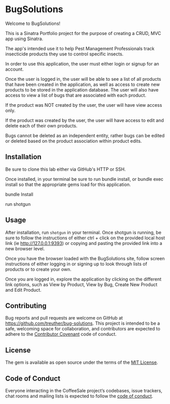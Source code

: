 # BugSolutions

Welcome to BugSolutions!

This is a Sinatra Portfolio project for the purpose of creating a CRUD, MVC app using Sinatra.

The app's intended use it to help Pest Management Professionals track insecticide products they use to control specific insects.

In order to use this application, the user must either login or signup for an account.

Once the user is logged in, the user will be able to see a list of all products that have been created in the application, as well as access to create new products to be stored in the application database. The user will also have access to view a list of bugs that are associated with each product.

If the product was NOT created by the user, the user will have view access only.

If the product was created by the user, the user will have access to edit and delete each of their own products.

Bugs cannot be deleted as an independent entity, rather bugs can be edited or deleted based on the product association within product edits.

## Installation

Be sure to clone this lab either via GitHub's HTTP or SSH.

Once installed, in your terminal be sure to run bundle install, or bundle exec install so that the appropriate gems load for this application.

bundle Install

run shotgun


## Usage

After installation, run `shotgun` in your terminal. Once shotgun is running, be sure to follow the instructions of either ctrl + click on the provided local host link (ie http://127.0.0.1:9393) or copying and pasting the provided link into a new browser level.

Once you have the browser loaded with the BugSolutions site, follow screen instructions of either logging in or signing up to look through lists of products or to create your own.

Once you are logged in, explore the application by clicking on the different link options, such as View by Product, View by Bug, Create New Product and Edit Product.

## Contributing

Bug reports and pull requests are welcome on GitHub at https://github.com/treuther/bug-solutions. This project is intended to be a safe, welcoming space for collaboration, and contributors are expected to adhere to the [Contributor Covenant](http://contributor-covenant.org) code of conduct.

## License

The gem is available as open source under the terms of the [MIT License](https://opensource.org/licenses/MIT).

## Code of Conduct

Everyone interacting in the CoffeeSale project’s codebases, issue trackers, chat rooms and mailing lists is expected to follow the [code of conduct](https://github.com/'dependable-transpiler-5955'/coffee_sale/blob/master/CODE_OF_CONDUCT.md).